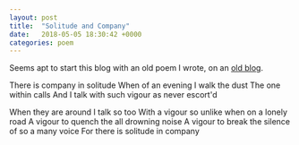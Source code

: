 ```yaml
---
layout: post
title:  "Solitude and Company"
date:   2018-05-05 18:30:42 +0000
categories: poem
---
```


Seems apt to start this blog with an old poem I wrote, on an [old
blog][thelousywriter].

  There is company in solitude
  When of an evening I walk the dust
  The one within calls
  And I talk with such vigour as never escort'd

  When they are around I talk so too
  With a vigour so unlike when on a lonely road
  A vigour to quench the all drowning noise
  A vigour to break the silence of so a many voice
  For there is solitude in company

[thelousywriter]: https://thelousywriter.blogspot.com
